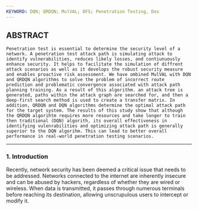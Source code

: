 ```yaml
---
KEYWORD: DQN; QRDQN; MulVAL; DFS; Penetration Testing, Dos
---
```



## ABSTRACT
```
Penetration test is essential to determine the security level of a network. A penetration test attack path is simulating attack to identify vulnerabilities, reduces likely losses, and contiunuously enhance security. It helps to facilitate the simulation of diffrent attack scenarios as well as it develops the robust security measure and enables proactive risk assessment. We have ombined MulVAL with DQN and QRDQN algorithms to solve the problem of incorrect route  prediction and problematic convergence associated with attack path planning training. As a result of this algorithm. an attack tree is generated, paths within the attack graph are searched for, and then a deep-first search method is used to create a transfer matrix. In addition, QRDQN and DQN algorithms determine the optimal attack path for the target system. The results of this study show that although the QRDQN algorihtm requires more resources and take longer to train then traditional (DQN) algorith, its overall effectiveness in identifying vulenrabilities and optimizing attack path is generally superior to the DQN algorihm. This can lead to better overall performance in real-world penetration testing scenarios.
```

---
### 1. Introduction
Recently, network security has been deemed a critical issue that needs to be addressed. Networks connected to the internet are inherently insecure and can be abused by hackers, regardless of whether they are wired or wireless. When data is transmitted, it passes through numerous terminals before reaching its destination, allowing unscrupulous users to intercept or modify it.